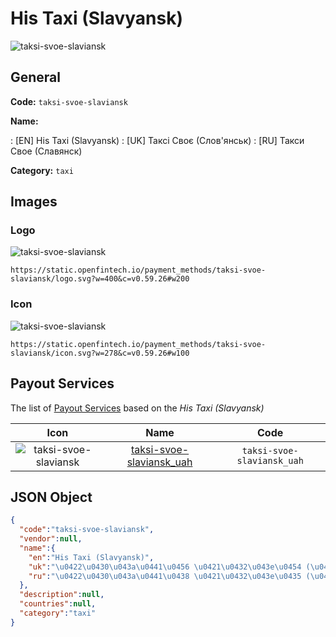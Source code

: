 
# His Taxi (Slavyansk) 
![taksi-svoe-slaviansk](https://static.openfintech.io/payment_methods/taksi-svoe-slaviansk/logo.svg?w=400&c=v0.59.26#w200)  

## General 
**Code:** `taksi-svoe-slaviansk` 
 
**Name:** 
 
:	[EN] His Taxi (Slavyansk) 
:	[UK] Таксі Своє (Слов'янськ) 
:	[RU] Такси Свое (Славянск) 
 
**Category:** `taxi` 
 

## Images 

### Logo 
![taksi-svoe-slaviansk](https://static.openfintech.io/payment_methods/taksi-svoe-slaviansk/logo.svg?w=400&c=v0.59.26#w200)  

```
https://static.openfintech.io/payment_methods/taksi-svoe-slaviansk/logo.svg?w=400&c=v0.59.26#w200
```  

### Icon 
![taksi-svoe-slaviansk](https://static.openfintech.io/payment_methods/taksi-svoe-slaviansk/icon.svg?w=278&c=v0.59.26#w100)  

```
https://static.openfintech.io/payment_methods/taksi-svoe-slaviansk/icon.svg?w=278&c=v0.59.26#w100
```  

## Payout Services 
 
The list of [Payout Services](/payout-services/) based on the _His Taxi (Slavyansk)_ 

|Icon|Name|Code| 
|:---:|:---:|:---:| 
|![taksi-svoe-slaviansk](https://static.openfintech.io/payout_methods/taksi-svoe-slaviansk/icon.svg?w=278&c=v0.59.26#w40) |[taksi-svoe-slaviansk_uah](/payout-services/taksi-svoe-slaviansk_uah/)|`taksi-svoe-slaviansk_uah`| 
 

## JSON Object 

```json
{
  "code":"taksi-svoe-slaviansk",
  "vendor":null,
  "name":{
    "en":"His Taxi (Slavyansk)",
    "uk":"\u0422\u0430\u043a\u0441\u0456 \u0421\u0432\u043e\u0454 (\u0421\u043b\u043e\u0432'\u044f\u043d\u0441\u044c\u043a)",
    "ru":"\u0422\u0430\u043a\u0441\u0438 \u0421\u0432\u043e\u0435 (\u0421\u043b\u0430\u0432\u044f\u043d\u0441\u043a)"
  },
  "description":null,
  "countries":null,
  "category":"taxi"
}
```  
